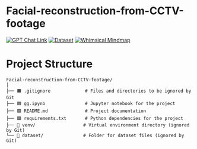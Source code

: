 # Facial-reconstruction-from-CCTV-footage

[![GPT Chat Link](https://img.shields.io/badge/GPT%20Chat-Link-00C853?style=for-the-badge&logo=openai&logoColor=white)](https://chatgpt.com/c/66eeaa71-58b0-8010-87bb-8816b1afb335)
[![Dataset](https://img.shields.io/badge/Kaggle-Dataset-1DA1F2?style=for-the-badge&logo=kaggle&logoColor=white)](https://www.kaggle.com/datasets/selfishgene/youtube-faces-with-facial-keypoints)
[![Whimsical Mindmap](https://img.shields.io/badge/Whimsical-Mindmap-FB8C00?style=for-the-badge&logo=whimsical&logoColor=white)](https://whimsical.com/ethos-24-iit-guwahati-4EKrywTGGDVYnw8zFqMWsW)

# Project Structure

```plaintext
Facial-reconstruction-from-CCTV-footage/
│
├── 🟧 .gitignore             # Files and directories to be ignored by Git
├── 🟦 gg.ipynb               # Jupyter notebook for the project
├── 🟩 README.md              # Project documentation
├── 🟪 requirements.txt       # Python dependencies for the project
├── 🔴 venv/                  # Virtual environment directory (ignored by Git)
└── 🔴 dataset/               # Folder for dataset files (ignored by Git)
```
